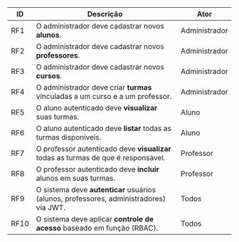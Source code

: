 | ID   | Descrição                                                                              | Ator          |
| ---- | -------------------------------------------------------------------------------------- | ------------- |
| RF1  | O administrador deve cadastrar novos **alunos**.                                       | Administrador |
| RF2  | O administrador deve cadastrar novos **professores**.                                  | Administrador |
| RF3  | O administrador deve cadastrar novos **cursos**.                                       | Administrador |
| RF4  | O administrador deve criar **turmas** vinculadas a um curso e a um professor.          | Administrador |
| RF5  | O aluno autenticado deve **visualizar** suas turmas.                                   | Aluno         |
| RF6  | O aluno autenticado deve **listar** todas as turmas disponíveis.                       | Aluno         |
| RF7  | O professor autenticado deve **visualizar** todas as turmas de que é responsável.      | Professor     |
| RF8  | O professor autenticado deve **incluir** alunos em suas turmas.                        | Professor     |
| RF9  | O sistema deve **autenticar** usuários (alunos, professores, administradores) via JWT. | Todos         |
| RF10 | O sistema deve aplicar **controle de acesso** baseado em função (RBAC).                | Todos         |

